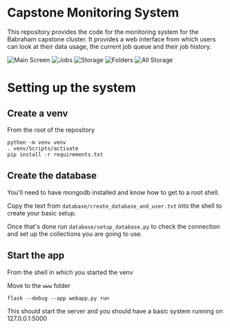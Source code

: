 Capstone Monitoring System
==========================

This repository provides the code for the monitoring system for the Babraham capstone cluster.  It provides a web interface from which users can look at their data usage, the current job queue and their job history.

![Main Screen](../main/www/static/images/screenshots/front_screen.png?raw=true)
![Jobs](../main/www/static/images/screenshots/jobs.png?raw=true)
![Storage](../main/www/static/images/screenshots/storage.png?raw=true)
![Folders](../main/www/static/images/screenshots/folders.png?raw=true)
![All Storage](../main/www/static/images/screenshots/allstorage.png?raw=true)

Setting up the system
=====================

Create a venv
-------------

From the root of the repository

```
python -m venv venv
. venv/Scripts/activate
pip install -r requirements.txt
```

Create the database
-------------------

You'll need to have mongodb installed and know how to get to a root shell.

Copy the text from ```database/create_database_and_user.txt``` into the shell to create your basic setup.  

Once that's done run ```database/setup_database.py``` to check the connection and set up the collections you are going to use.


Start the app
-------------

From the shell in which you started the venv

Move to the ```www``` folder

```
flask --debug --app webapp.py run
```

This should start the server and you should have a basic system running on 127.0.0.1:5000

